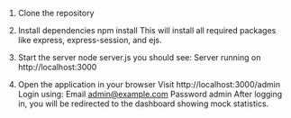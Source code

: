 1. Clone the repository

2. Install dependencies
npm install
This will install all required packages like express, express-session, and ejs.

3. Start the server
node server.js
you should see:
Server running on http://localhost:3000

5. Open the application in your browser
Visit http://localhost:3000/admin
Login using:
Email	admin@example.com
Password	admin
After logging in, you will be redirected to the dashboard showing mock statistics.

